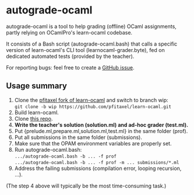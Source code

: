 autograde-ocaml
===============

autograde-ocaml is a tool to help grading (offline) OCaml assignments,
partly relying on OCamlPro's learn-ocaml codebase.

It consists of a Bash script (autograde-ocaml.bash) that calls a
specific version of learn-ocaml's CLI tool (learnocaml-grader.byte),
fed on dedicated automated tests (provided by the teacher).

For reporting bugs: feel free to create a [GitHub issue](https://github.com/pfitaxel/autograde-ocaml/issues/new).

Usage summary
-------------

1. Clone the [pfitaxel fork of learn-ocaml](https://github.com/pfitaxel/learn-ocaml) and switch to branch wip:  
   `git clone -b wip https://github.com/pfitaxel/learn-ocaml.git`
2. Build learn-ocaml.
3. Clone [this repo](https://github.com/pfitaxel/autograde-ocaml).
4. **Write the teacher's solution (solution.ml) and ad-hoc grader (test.ml).**
5. Put {prelude.ml,prepare.ml,solution.ml,test.ml} in the same folder (prof).
6. Put all submissions in the same folder (submissions).
7. Make sure that the OPAM environment variables are properly set.
8. Run autograde-ocaml.bash:  
   `.../autograde-ocaml.bash -b ... -f prof`  
   `.../autograde-ocaml.bash -b ... -f prof -m ... submissions/*.ml`  
9. Address the failing submissions (compilation error, looping recursion, ...).

(The step 4 above will typically be the most time-consuming task.)
